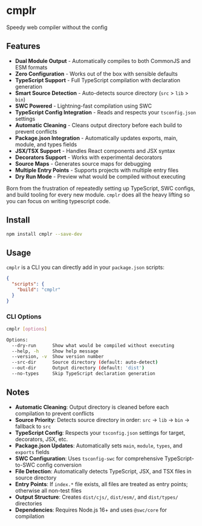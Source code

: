 # cmplr

Speedy web compiler without the config

## Features

- **Dual Module Output** - Automatically compiles to both CommonJS and ESM formats
- **Zero Configuration** - Works out of the box with sensible defaults
- **TypeScript Support** - Full TypeScript compilation with declaration generation
- **Smart Source Detection** - Auto-detects source directory (`src` > `lib` > `bin`)
- **SWC Powered** - Lightning-fast compilation using SWC
- **TypeScript Config Integration** - Reads and respects your `tsconfig.json` settings
- **Automatic Cleaning** - Cleans output directory before each build to prevent conflicts
- **Package.json Integration** - Automatically updates exports, main, module, and types fields
- **JSX/TSX Support** - Handles React components and JSX syntax
- **Decorators Support** - Works with experimental decorators
- **Source Maps** - Generates source maps for debugging
- **Multiple Entry Points** - Supports projects with multiple entry files
- **Dry Run Mode** - Preview what would be compiled without executing

Born from the frustration of repeatedly setting up TypeScript, SWC configs, and build tooling for every new module. `cmplr` does all the heavy lifting so you can focus on writing typescript code.

## Install

```sh
npm install cmplr --save-dev
```

## Usage

`cmplr` is a CLI you can directly add in your `package.json` scripts:

```json
{
  "scripts": {
    "build": "cmplr"
  }
}
```

### CLI Options

```bash
cmplr [options]

Options:
  --dry-run      Show what would be compiled without executing
  --help, -h     Show help message
  --version, -v  Show version number
  --src-dir      Source directory (default: auto-detect)
  --out-dir      Output directory (default: 'dist')
  --no-types     Skip TypeScript declaration generation
```

## Notes

- **Automatic Cleaning**: Output directory is cleaned before each compilation to prevent conflicts
- **Source Priority**: Detects source directory in order: `src` → `lib` → `bin` → fallback to `src`
- **TypeScript Config**: Respects your `tsconfig.json` settings for target, decorators, JSX, etc.
- **Package.json Updates**: Automatically sets `main`, `module`, `types`, and `exports` fields
- **SWC Configuration**: Uses `tsconfig-swc` for comprehensive TypeScript-to-SWC config conversion
- **File Detection**: Automatically detects TypeScript, JSX, and TSX files in source directory
- **Entry Points**: If `index.*` file exists, all files are treated as entry points; otherwise all non-test files
- **Output Structure**: Creates `dist/cjs/`, `dist/esm/`, and `dist/types/` directories
- **Dependencies**: Requires Node.js 16+ and uses `@swc/core` for compilation
